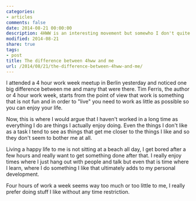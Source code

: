 ```yaml
---
categories:
- articles
comments: false
date: 2014-08-21 00:00:00
description: 4HWW is an interesting movement but somewho I don't quite fit in.
modified: 2014-08-21
share: true
tags:
- post
title: The difference between 4hww and me
url: /2014/08/21/the-difference-between-4hww-and-me/
---
```


I attended a 4 hour work week meetup in Berlin yesterday and noticed one big
difference between me and many that were there. Tim Ferris, the author or 4
hour work week, starts from the point of view that work is something that is
not fun and in order to "live" you need to work as little as possible so you
can enjoy your life.

Now, this is where I would argue that I haven't worked in a long time as
everything I do are things I actually enjoy doing. Even the things I
don't like as a task I tend to see as things that get me closer to the
things I like and so they don't seem to bother me at all.

Living a happy life to me is not sitting at a beach all day, I get bored
after a few hours and really want to get something done after that. I really
enjoy times where I just hang out with people and talk but even that is
time where I learn, where I do something I like that ultimately adds
to my personal development.

Four hours of work a week seems way too much or too little to me, I
really prefer doing stuff I like without any time restriction.
